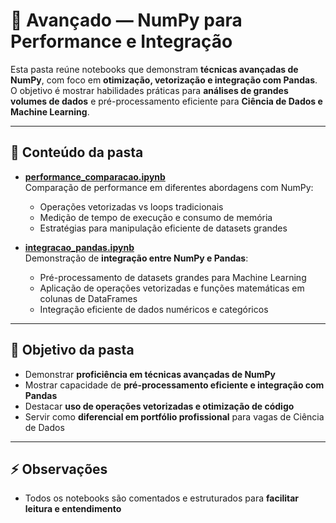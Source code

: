 # 🚀 Avançado — NumPy para Performance e Integração

Esta pasta reúne notebooks que demonstram **técnicas avançadas de NumPy**, com foco em **otimização, vetorização e integração com Pandas**.  
O objetivo é mostrar habilidades práticas para **análises de grandes volumes de dados** e pré-processamento eficiente para **Ciência de Dados e Machine Learning**.

---

## 📌 Conteúdo da pasta

- [**performance_comparacao.ipynb**](https://github.com/Marlon99henrique/python-data-science/blob/main/02_bibliotecas/numpy/avancado/performance_comparacao.ipynb)  
  Comparação de performance em diferentes abordagens com NumPy:
  - Operações vetorizadas vs loops tradicionais  
  - Medição de tempo de execução e consumo de memória  
  - Estratégias para manipulação eficiente de datasets grandes  

- [**integracao_pandas.ipynb**](https://github.com/Marlon99henrique/python-data-science/blob/main/02_bibliotecas/numpy/avancado/integracao_pandas.ipynb)  
  Demonstração de **integração entre NumPy e Pandas**:
  - Pré-processamento de datasets grandes para Machine Learning  
  - Aplicação de operações vetorizadas e funções matemáticas em colunas de DataFrames  
  - Integração eficiente de dados numéricos e categóricos  

---

## 🎯 Objetivo da pasta

- Demonstrar **proficiência em técnicas avançadas de NumPy**  
- Mostrar capacidade de **pré-processamento eficiente e integração com Pandas**  
- Destacar **uso de operações vetorizadas e otimização de código**  
- Servir como **diferencial em portfólio profissional** para vagas de Ciência de Dados  

---

## ⚡ Observações

- Todos os notebooks são comentados e estruturados para **facilitar leitura e entendimento**  

